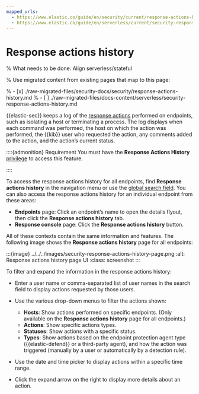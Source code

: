 ```yaml
---
mapped_urls:
  - https://www.elastic.co/guide/en/security/current/response-actions-history.html
  - https://www.elastic.co/guide/en/serverless/current/security-response-actions-history.html
---
```


# Response actions history

% What needs to be done: Align serverless/stateful

% Use migrated content from existing pages that map to this page:

% - [x] ./raw-migrated-files/security-docs/security/response-actions-history.md
% - [ ] ./raw-migrated-files/docs-content/serverless/security-response-actions-history.md

{{elastic-sec}} keeps a log of the [response actions](/solutions/security/endpoint-response-actions.md) performed on endpoints, such as isolating a host or terminating a process. The log displays when each command was performed, the host on which the action was performed, the {{kib}} user who requested the action, any comments added to the action, and the action’s current status.

::::{admonition} Requirement
You must have the **Response Actions History** [privilege](/solutions/security/configure-elastic-defend/elastic-defend-feature-privileges.md) to access this feature.

::::


To access the response actions history for all endpoints, find **Response actions history** in the navigation menu or use the [global search field](/explore-analyze/find-and-organize/find-apps-and-objects.md). You can also access the response actions history for an individual endpoint from these areas:

* **Endpoints** page: Click an endpoint’s name to open the details flyout, then click the **Response actions history** tab.
* **Response console** page: Click the **Response actions history** button.

All of these contexts contain the same information and features. The following image shows the **Response actions history** page for all endpoints:

:::{image} ../../../images/security-response-actions-history-page.png
:alt: Response actions history page UI
:class: screenshot
:::

To filter and expand the information in the response actions history:

* Enter a user name or comma-separated list of user names in the search field to display actions requested by those users.
* Use the various drop-down menus to filter the actions shown:

    * **Hosts**: Show actions performed on specific endpoints. (Only available on the **Response actions history** page for all endpoints.)
    * **Actions**: Show specific actions types.
    * **Statuses**: Show actions with a specific status.
    * **Types**: Show actions based on the endpoint protection agent type ({{elastic-defend}} or a third-party agent), and how the action was triggered (manually by a user or automatically by a detection rule).

* Use the date and time picker to display actions within a specific time range.
* Click the expand arrow on the right to display more details about an action.
